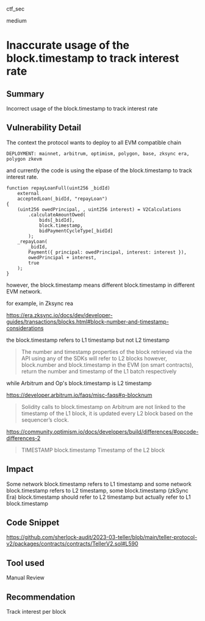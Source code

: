 ctf_sec

medium

# Inaccurate usage of the block.timestamp to track interest rate

## Summary

Incorrect usage of the block.timestamp to track interest rate

## Vulnerability Detail

The context the protocol wants to deploy to all EVM compatible chain

```solidity
DEPLOYMENT: mainnet, arbitrum, optimism, polygon, base, zksync era, polygon zkevm
```

and currently the code is using the elpase of the block.timestamp to track interest rate.

```solidity
function repayLoanFull(uint256 _bidId)
	external
	acceptedLoan(_bidId, "repayLoan")
{
	(uint256 owedPrincipal, , uint256 interest) = V2Calculations
		.calculateAmountOwed(
			bids[_bidId],
			block.timestamp,
			bidPaymentCycleType[_bidId]
		);
	_repayLoan(
		_bidId,
		Payment({ principal: owedPrincipal, interest: interest }),
		owedPrincipal + interest,
		true
	);
}
```

however, the block.timestamp means different block.timestamp in different EVM network.

for example, in Zksync rea

https://era.zksync.io/docs/dev/developer-guides/transactions/blocks.html#block-number-and-timestamp-considerations

the block.timestamp refers to L1 timestamp but not L2 timestamp

> The number and timestamp properties of the block retrieved via the API using any of the SDKs will refer to L2 blocks however, block.number and block.timestamp in the EVM (on smart contracts), return the number and timestamp of the L1 batch respectively

while Arbitrum and Op's block.timestamp is L2 timestamp

https://developer.arbitrum.io/faqs/misc-faqs#q-blocknum

> Solidity calls to block.timestamp on Arbitrum are not linked to the timestamp of the L1 block, it is updated every L2 block based on the sequencer’s clock.

https://community.optimism.io/docs/developers/build/differences/#opcode-differences-2

> TIMESTAMP	block.timestamp	Timestamp of the L2 block

## Impact

Some network block.timestamp refers to L1 timestamp and some network block.timestamp refers to L2 timestamp, some block.timestamp (zkSync Era) block.timestamp should refer to L2 timestamp but actually refer to L1 block.timestamp

## Code Snippet

https://github.com/sherlock-audit/2023-03-teller/blob/main/teller-protocol-v2/packages/contracts/contracts/TellerV2.sol#L590

## Tool used

Manual Review

## Recommendation

Track interest per block 
